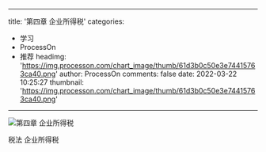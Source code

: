 
---
title: '第四章 企业所得税'
categories: 
 - 学习
 - ProcessOn
 - 推荐
headimg: 'https://img.processon.com/chart_image/thumb/61d3b0c50e3e74415763ca40.png'
author: ProcessOn
comments: false
date: 2022-03-22 10:25:27
thumbnail: 'https://img.processon.com/chart_image/thumb/61d3b0c50e3e74415763ca40.png'
---

<div>   
<img class="thumb" alt="第四章 企业所得税" src="https://img.processon.com/chart_image/thumb/61d3b0c50e3e74415763ca40.png" referrerpolicy="no-referrer">
<p>税法 企业所得税</p>  
</div>
            